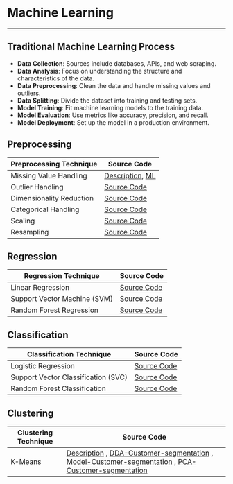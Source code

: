 # Machine Learning

---

## Traditional Machine Learning Process

- **Data Collection**: Sources include databases, APIs, and web scraping.
- **Data Analysis**: Focus on understanding the structure and characteristics of the data.
- **Data Preprocessing**: Clean the data and handle missing values and outliers.
- **Data Splitting**: Divide the dataset into training and testing sets.
- **Model Training**: Fit machine learning models to the training data.
- **Model Evaluation**: Use metrics like accuracy, precision, and recall.
- **Model Deployment**: Set up the model in a production environment.

## Preprocessing

| Preprocessing Technique   | Source Code                                   |
|--------------------------|-----------------------------------------------|
| Missing Value Handling    | [Description](./codes/Preprocessings/01.missing_values.ipynb), [ML ](./codes/another_missing_value_handling.ipynb) |
| Outlier Handling          | [Source Code](./codes/outlier_handling.ipynb) |
| Dimensionality Reduction   | [Source Code](./codes/dimensionality_reduction.ipynb) |
| Categorical Handling      | [Source Code](./codes/categorical_handling.ipynb) |
| Scaling                   | [Source Code](./codes/scaling.ipynb)        |
| Resampling                | [Source Code](./codes/resampling.ipynb)     |

## Regression

| Regression Technique      | Source Code                                   |
|--------------------------|-----------------------------------------------|
| Linear Regression         | [Source Code](./codes/linear_regression.ipynb) |
| Support Vector Machine (SVM) | [Source Code](./codes/svm_regression.ipynb) |
| Random Forest Regression  | [Source Code](./codes/random_forest_regression.ipynb) |

## Classification

| Classification Technique  | Source Code                                   |
|--------------------------|-----------------------------------------------|
| Logistic Regression       | [Source Code](./codes/logistic_regression.ipynb) |
| Support Vector Classification (SVC) | [Source Code](./codes/svc_classification.ipynb) |
| Random Forest Classification | [Source Code](./codes/random_forest_classification.ipynb) |

## Clustering

| Clustering Technique      | Source Code                                   |
|--------------------------|-----------------------------------------------|
| K-Means                  | [Description](./codes/Clustering/01.KMeans_iris.ipynb) , [DDA-Customer-segmentation](./quest/Cluerstering/customer-segmentation.md) , [Model-Customer-segmentation](./quest/Cluerstering/customer-segmentation.ipynb) , [PCA-Customer-segmentation](./quest/Cluerstering/pca-customer-segmentation.ipynb) |